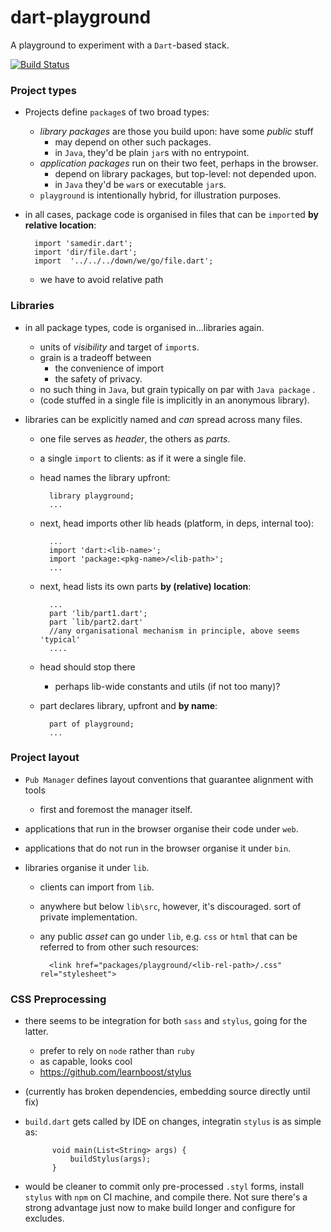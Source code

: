 dart-playground
============

A playground to experiment with a `Dart`-based stack.  

[![Build Status](https://drone.io/github.com/fabiosimeoni/dart-playground/status.png)](https://drone.io/github.com/fabiosimeoni/dart-playground/latest)

### Project types 

- Projects define `package`s of two broad types:
	- *library packages* are those you build upon: have some *public* stuff
		- may depend on other such packages. 
		- in `Java`, they'd be plain `jar`s with no entrypoint.
	- *application packages* run on their two feet,  perhaps in the browser.  
		- depend on library packages, but top-level: not depended upon. 
		- in `Java` they'd be `war`s or executable `jar`s.
	- `playground` is intentionally hybrid, for illustration purposes. 

- in all cases, package code is organised in files that can be `import`ed **by relative location**:

	    import 'samedir.dart';
	    import 'dir/file.dart';
	    import  '../../../down/we/go/file.dart';

	- we have to avoid relative path
	
### Libraries 

- in all package types, code is organised in...libraries again. 
	- units of *visibility* and target of `import`s.
	- grain is a tradeoff between 
		- the convenience of import
		- the safety of privacy.
	- no such thing in  `Java`, but grain typically on par with `Java package` . 
	- (code stuffed in a single file is implicitly in an anonymous library).

-  libraries can be explicitly named and *can* spread across many files.
	- one file serves as *header*, the others as *parts*. 
	- a single `import` to clients: as if it were a single file.
	- head names the library upfront:	
	
		    library playground; 
		    ...
		    
	- next, head imports other lib heads (platform, in deps, internal too): 
	
		    ...
		    import 'dart:<lib-name>'; 
		    import 'package:<pkg-name>/<lib-path>';
		    ...
	
	- next, head lists its own parts **by (relative) location**:  
		
		    ...
		    part 'lib/part1.dart';
		    part `lib/part2.dart'
		    //any organisational mechanism in principle, above seems 'typical'
		    ....
			
	- head should stop there
		- perhaps lib-wide constants and utils (if not too many)?
			
	- part declares library, upfront and **by name**: 
	 
		    part of playground;
		    ...

### Project layout

- `Pub Manager` defines layout conventions that guarantee alignment with tools 
	- first and foremost the manager itself. 

- applications that run in the browser organise their code under `web`.
- applications that do not run in the browser organise it under `bin`.
- libraries organise it under `lib`.
	- clients can import from `lib`. 
	- anywhere but below `lib\src`, however, it's discouraged. sort of private implementation.
	- any public *asset* can go under `lib`, e.g. `css` or `html` that can be referred to from other such resources:
	
		    <link href="packages/playground/<lib-rel-path>/.css" rel="stylesheet">
		 

### CSS Preprocessing

- there seems to be integration for both `sass` and `stylus`, going for the latter.
  - prefer to rely on `node` rather than `ruby`
  - as capable, looks cool
  - https://github.com/learnboost/stylus 
- (currently has broken dependencies, embedding source directly until fix) 
- `build.dart` gets called by IDE on changes, integratin `stylus` is as simple as:

	  	    void main(List<String> args) {
  	        	buildStylus(args);
  	        }
  	        
- would be cleaner to commit only pre-processed `.styl` forms, install `stylus` with `npm` on CI machine, and compile there.
Not sure there's a strong advantage just now to make build longer and configure for excludes. 
